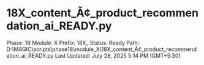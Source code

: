 # 18X_content_Ã¢_product_recommendation_ai_READY.py

Phase: 18
Module: X
Prefix: 18X_
Status: Ready
Path: D:\MAGIC\scripts\phase18\module_X\18X_content_Ã¢_product_recommendation_ai_READY.py
Last Updated: July 28, 2025 5:14 PM (GMT+5:30)